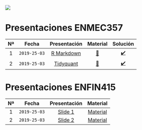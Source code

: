 ![](https://escudouchile.files.wordpress.com/2012/06/logo-facultad-de-economc3ada-y-negocios-universidad-de-chile.png)

# Presentaciones ENMEC357
                                                                                                                        
|Nª   |Fecha       |Presentación                              |Material                                                             |Solución                                                                         | 
|:---:|:---:       |:---:                                     |:---:                                                                |:---:                                                                            |
|1    |`2019-25-03`|[R Markdown](xaringan/enmec_t1/index.html)|[:link:](https://www.dropbox.com/s/mmil33cylowumkz/material.zip?dl=1)|[:heavy_check_mark:](https://www.dropbox.com/s/gjr3cvgphlue3at/solution.zip?dl=1)|
|2    |`2019-25-03`|[Tidyquant](xaringan/enmec_t1/index.html) |[:link:](https://www.dropbox.com/s/mmil33cylowumkz/material.zip?dl=1)|[:heavy_check_mark:](https://www.dropbox.com/s/gjr3cvgphlue3at/solution.zip?dl=1)|


# Presentaciones ENFIN415

|Nª   |Fecha       |Presentación                              |Material                                                               |
|:---:|:---:       |:---:                                     |:---:                                                                  |  
|1    |`2019-25-03`|[Slide 1](xaringan/enmec_t1/index.html)   |[Material](https://www.dropbox.com/s/mmil33cylowumkz/material.zip?dl=1)| 
|2    |`2019-25-03`|[Slide 2](beamer/enfin_t2/index.pdf)      |[Material](https://www.dropbox.com/s/mmil33cylowumkz/material.zip?dl=1)| 